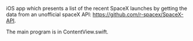iOS app which presents a list of the recent SpaceX launches by getting the data from an unofficial spaceX API: <https://github.com/r-spacex/SpaceX-API>.

The main program is in ContentView.swift.
